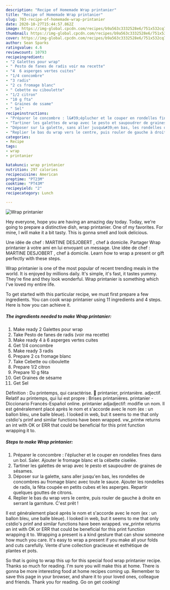 ```yaml
---
description: "Recipe of Homemade Wrap printanier"
title: "Recipe of Homemade Wrap printanier"
slug: 703-recipe-of-homemade-wrap-printanier
date: 2020-10-27T15:44:57.862Z
image: https://img-global.cpcdn.com/recipes/b9a563c3332528e6/751x532cq70/wrap-printanier-photo-principale-de-la-recette.jpg
thumbnail: https://img-global.cpcdn.com/recipes/b9a563c3332528e6/751x532cq70/wrap-printanier-photo-principale-de-la-recette.jpg
cover: https://img-global.cpcdn.com/recipes/b9a563c3332528e6/751x532cq70/wrap-printanier-photo-principale-de-la-recette.jpg
author: Sean Sparks
ratingvalue: 4.6
reviewcount: 10793
recipeingredient:
- "2 Galettes pour wrap"
- " Pesto de fanes de radis voir ma recette"
- "4  6 asperges vertes cuites"
- "1/4 concombre"
- "3 radis"
- "2 cs fromage blanc"
- " Cebette ou ciboulette"
- "1/2 citron"
- "10 g fta"
- " Graines de ssame"
- " Sel"
recipeinstructions:
- "Préparer le concombre : l&#39;éplucher et le couper en rondelles fines dans un bol. Saler. Ajouter le fromage blanc et la cébette ciselée."
- "Tartiner les galettes de wrap avec le pesto et saupoudrer de graines de sésames."
- "Déposer sur la galette, sans aller jusqu&#39;en bas, les rondelles de concombres au fromage blanc avec toute le sauce. Ajouter les rondelles de radis, la fêta coupée en petits cubes et les asperges. Repartir quelques gouttes de citrons."
- "Replier le bas du wrap vers le centre, puis rouler de gauche à droite en serrant la garniture. C&#39;est prêt !"
categories:
- Recipe
tags:
- wrap
- printanier

katakunci: wrap printanier 
nutrition: 297 calories
recipecuisine: American
preptime: "PT23M"
cooktime: "PT43M"
recipeyield: "2"
recipecategory: Lunch

---
```



![Wrap printanier](https://img-global.cpcdn.com/recipes/b9a563c3332528e6/751x532cq70/wrap-printanier-photo-principale-de-la-recette.jpg)

Hey everyone, hope you are having an amazing day today. Today, we're going to prepare a distinctive dish, wrap printanier. One of my favorites. For mine, I will make it a bit tasty. This is gonna smell and look delicious.

Une idée de chef : MARTINE DESJOBERT , chef à domicile. Partager Wrap printanier à votre ami en lui envoyant un message. Une idée de chef : MARTINE DESJOBERT , chef à domicile. Learn how to wrap a present or gift perfectly with these steps.

Wrap printanier is one of the most popular of recent trending meals in the world. It is enjoyed by millions daily. It's simple, it's fast, it tastes yummy. They're fine and they look wonderful. Wrap printanier is something which I've loved my entire life.


To get started with this particular recipe, we must first prepare a few ingredients. You can cook wrap printanier using 11 ingredients and 4 steps. Here is how you can achieve it.

<!--inarticleads1-->

##### The ingredients needed to make Wrap printanier:

1. Make ready 2 Galettes pour wrap
1. Take  Pesto de fanes de radis (voir ma recette)
1. Make ready 4 à 6 asperges vertes cuites
1. Get 1/4 concombre
1. Make ready 3 radis
1. Prepare 2 cs fromage blanc
1. Take  Cebette ou ciboulette
1. Prepare 1/2 citron
1. Prepare 10 g fêta
1. Get  Graines de sésame
1. Get  Sel


Définition : Du printemps, qui caractérise.  printanier, printanière. adjectif. Relatif au printemps, qui lui est propre : Brises printanières. printanier - Diccionario Francés-Español online. printanier adjadjectif: modifie un nom. Il est généralement placé après le nom et s&#39;accorde avec le nom (ex : un ballon bleu, une balle bleue). I looked in web, but it seems to me that only cstdio&#39;s prinf and similar functions have been wrapped. vw_printw returns an int with OK or ERR that could be beneficial for this print function wrapping it to. 

<!--inarticleads2-->

##### Steps to make Wrap printanier:

1. Préparer le concombre : l&#39;éplucher et le couper en rondelles fines dans un bol. Saler. Ajouter le fromage blanc et la cébette ciselée.
1. Tartiner les galettes de wrap avec le pesto et saupoudrer de graines de sésames.
1. Déposer sur la galette, sans aller jusqu&#39;en bas, les rondelles de concombres au fromage blanc avec toute le sauce. Ajouter les rondelles de radis, la fêta coupée en petits cubes et les asperges. Repartir quelques gouttes de citrons.
1. Replier le bas du wrap vers le centre, puis rouler de gauche à droite en serrant la garniture. C&#39;est prêt !


Il est généralement placé après le nom et s&#39;accorde avec le nom (ex : un ballon bleu, une balle bleue). I looked in web, but it seems to me that only cstdio&#39;s prinf and similar functions have been wrapped. vw_printw returns an int with OK or ERR that could be beneficial for this print function wrapping it to. Wrapping a present is a kind gesture that can show someone how much you care. It&#39;s easy to wrap a present if you make all your folds and cuts carefully. Vente d&#39;une collection gracieuse et esthétique de plantes et pots. 

So that is going to wrap this up for this special food wrap printanier recipe. Thanks so much for reading. I'm sure you will make this at home. There is gonna be more interesting food at home recipes coming up. Remember to save this page in your browser, and share it to your loved ones, colleague and friends. Thank you for reading. Go on get cooking!
